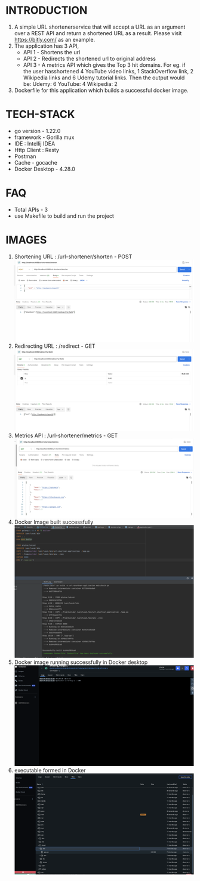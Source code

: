 # INTRODUCTION
1. A simple URL shortenerservice that will accept a URL as an argument over a REST API and
return a shortened URL as a result. Please visit https://bitly.com/ as an example.
2. The application has 3 API,
   * API 1 - Shortens the url
   * API 2 - Redirects the shortened url to original address
   * API 3 - A metrics API which gives the Top 3 hit domains.
For eg. if the user hasshortened 4 YouTube video links, 1 StackOverflow link, 2
Wikipedia links and 6 Udemy tutorial links. Then the output would be:
Udemy: 6
YouTube: 4
Wikipedia: 2
3. Dockerfile for this application which builds a successful docker image.

# TECH-STACK
* go version - 1.22.0
* framework - Gorilla mux
* IDE : Intellij IDEA
* Http Client : Resty
* Postman
* Cache - gocache
* Docker Desktop - 4.28.0

# FAQ
* Total APIs - 3
* use Makefile to build and run the project

# IMAGES
1. Shortening URL : /url-shortener/shorten - POST
   ![API-1.png](images/API-1.png)
2. Redirecting URL : /redirect - GET
   ![API-2.png](images/API-2.png)
3. Metrics API : /url-shortener/metrics - GET
   ![API-3.png](images/API-3.png)
4. Docker Image built successfully
   ![Docker-1.png](images/Docker-1.png)
5. Docker image running successfully in Docker desktop
   ![Docker-2.png](images/Docker-2.png)
6. executable formed in Docker
   ![Docker-3.png](images/Docker-3.png)
